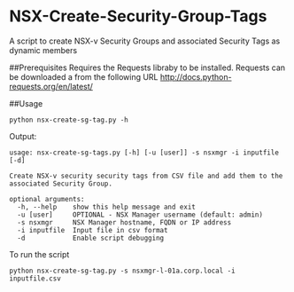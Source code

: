 # NSX-Create-Security-Group-Tags
A script to create NSX-v Security Groups and associated Security Tags as dynamic members

##Prerequisites
Requires the Requests libraby to be installed. Requests can be downloaded a from the following URL
http://docs.python-requests.org/en/latest/

##Usage
```
python nsx-create-sg-tag.py -h
```
Output:
```
usage: nsx-create-sg-tags.py [-h] [-u [user]] -s nsxmgr -i inputfile [-d]

Create NSX-v security security tags from CSV file and add them to the
associated Security Group.

optional arguments:
  -h, --help    show this help message and exit
  -u [user]     OPTIONAL - NSX Manager username (default: admin)
  -s nsxmgr     NSX Manager hostname, FQDN or IP address
  -i inputfile  Input file in csv format
  -d            Enable script debugging
```

To run the script
```
python nsx-create-sg-tag.py -s nsxmgr-l-01a.corp.local -i inputfile.csv
```
